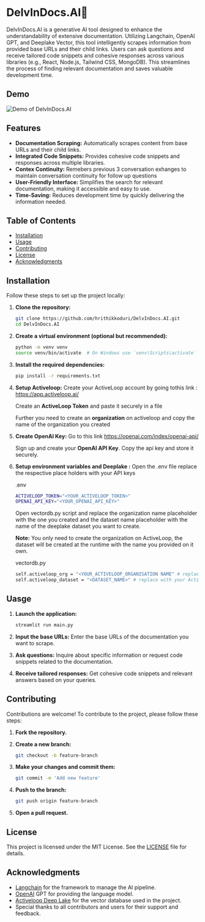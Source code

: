 # DelvInDocs.AI🤖

DelvInDocs.AI is a generative AI tool designed to enhance the understandability of extensive documentation. Utilizing Langchain, OpenAI GPT, and Deeplake Vector, this tool intelligently scrapes information from provided base URLs and their child links. Users can ask questions and receive tailored code snippets and cohesive responses across various libraries (e.g., React, Node.js, Tailwind CSS, MongoDB). This streamlines the process of finding relevant documentation and saves valuable development time.

## Demo
![Demo of DelvInDocs.AI](assets/demo.gif)

## Features

- **Documentation Scraping:** Automatically scrapes content from base URLs and their child links.
- **Integrated Code Snippets:** Provides cohesive code snippets and responses across multiple libraries.
- **Contex Continuity:** Remebers previous 3 conversation exhanges to maintain conversation continuity for follow up questions
- **User-Friendly Interface:** Simplifies the search for relevant documentation, making it accessible and easy to use.
- **Time-Saving:** Reduces development time by quickly delivering the information needed.

## Table of Contents

- [Installation](#installation)
- [Usage](#usage)
- [Contributing](#contributing)
- [License](#license)
- [Acknowledgments](#acknowledgments)

## Installation

Follow these steps to set up the project locally:

1. **Clone the repository:**
   ```bash
   git clone https://github.com/hrithikkoduri/DelvInDocs.AI.git
   cd DelvInDocs.AI
   ```

2. **Create a virtual environment (optional but recommended):**
    ```bash
    python -m venv venv
    source venv/bin/activate  # On Windows use `venv\Scripts\activate`
    ```

3. **Install the required dependencies:**
    ```bash
    pip install -r requirements.txt
    ```
4. **Setup Activeloop:**
    Create your ActiveLoop account by going tothis link : https://app.activeloop.ai/

    Create an **ActiveLoop Token** and paste it securely in a file

    Further you need to create an **organization** on activeloop and copy the name of the organization you created

5. **Create OpenAI Key:**
    Go to this link https://openai.com/index/openai-api/

    Sign up and create your **OpenAI API Key**. Copy the api key and store it securely.

4. **Setup environment variables and Deeplake :**
    Open the .env file replace the respective place holders with your API keys
    
    .env
    ```bash
    ACTIVELOOP_TOKEN="<YOUR_ACTIVELOOP_TOKEN>"
    OPENAI_API_KEY="<YOUR_OPENAI_API_KEY>"
    ```

    Open vectordb.py script and replace the organization name placeholder with the one you created and the dataset name placeholder with the name of the deeplake dataset you want to create.
    
    **Note:** You only need to create the organization on ActiveLoop, the dataset will be created at the runtime with the name you provided on it own.

    vectordb.py
    ```bash
    self.activeloop_org = "<YOUR_ACTIVELOOP_ORGANISATION NAME" # replace with your ActiveLoop organisation name
    self.activeloop_dataset = "<DATASET_NAME>" # replace with your ActiveLoop dataset name you want to be created
    ```

## Uasge

1. **Launch the application:**
    ```bash
    streamlit run main.py
    ```  

2. **Input the base URLs:** Enter the base URLs of the documentation you want to scrape.

3. **Ask questions:** Inquire about specific information or request code snippets related to the documentation.

4. **Receive tailored responses:** Get cohesive code snippets and relevant answers based on your queries.



## Contributing
Contributions are welcome! To contribute to the project, please follow these steps:

1. **Fork the repository.**

2. **Create a new branch:**
    ```bash
    git checkout -b feature-branch
    ```

3. **Make your changes and commit them:**
    ```bash
    git commit -m 'Add new feature'
    ```

4. **Push to the branch:**
    ```bash
    git push origin feature-branch
    ```

5. **Open a pull request.**

## License
This project is licensed under the MIT License. See the [LICENSE](./LICENSE) file for details.

## Acknowledgments
- [Langchain](https://www.langchain.com/) for the framework to manage the AI pipeline.
- [OpenAI](https://openai.com/) GPT for providing the language model.
- [Activeloop Deep Lake](https://activeloop.ai/) for the vector database used in the project.
- Special thanks to all contributors and users for their support and feedback.
